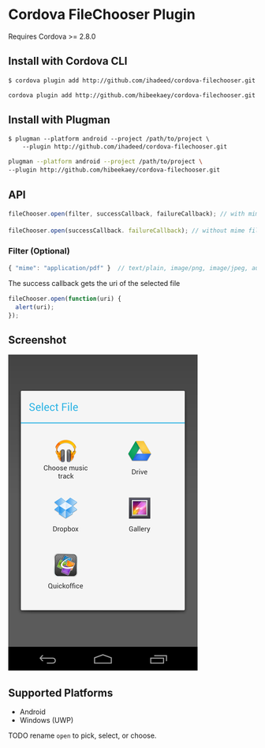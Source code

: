 # Cordova FileChooser Plugin

Requires Cordova >= 2.8.0

## Install with Cordova CLI
	$ cordova plugin add http://github.com/ihadeed/cordova-filechooser.git

```bash
cordova plugin add http://github.com/hibeekaey/cordova-filechooser.git
```

## Install with Plugman
	$ plugman --platform android --project /path/to/project \ 
		--plugin http://github.com/ihadeed/cordova-filechooser.git

```bash
plugman --platform android --project /path/to/project \
--plugin http://github.com/hibeekaey/cordova-filechooser.git
```

## API

```javascript
fileChooser.open(filter, successCallback, failureCallback); // with mime filter

fileChooser.open(successCallback. failureCallback); // without mime filter
```

### Filter (Optional)

```javascript
{ "mime": "application/pdf" }  // text/plain, image/png, image/jpeg, audio/wav etc
```

The success callback gets the uri of the selected file

```javascript
fileChooser.open(function(uri) {
  alert(uri);
});
```

## Screenshot

![Screenshot](filechooser.png "Screenshot")

## Supported Platforms

- Android
- Windows (UWP)

TODO rename `open` to pick, select, or choose.
